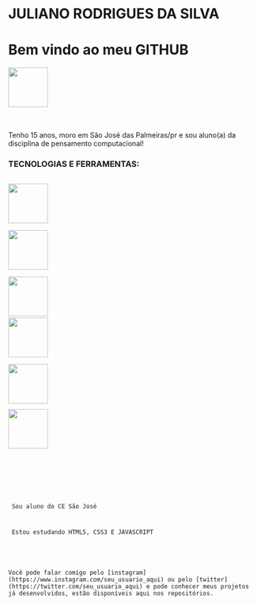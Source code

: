 <div display="inline-block">
<h1 aling="left"> JULIANO RODRIGUES DA SILVA</h1>
  <h1 aling="left"> Bem vindo ao meu GITHUB </h1>
  
<img src="https://cdn.jsdelivr.net/gh/devicons/devicon/icons/facebook/facebook-plain.svg" width="80px" />

</div>

</br>
</br>

Tenho 15 anos, moro em São José das Palmeiras/pr e sou aluno(a) da disciplina de pensamento computacional!

### TECNOLOGIAS E FERRAMENTAS:
<code> <img src="https://cdn.jsdelivr.net/gh/devicons/devicon/icons/html5/html5-original.svg" width="80px" /> </code>
<code> <img src="https://cdn.jsdelivr.net/gh/devicons/devicon/icons/css3/css3-original.svg" width="80px"/> </code>
<code> <img src="https://cdn.jsdelivr.net/gh/devicons/devicon/icons/javascript/javascript-original.svg" width="80px"/></code>
<code> <img src="https://cdn.jsdelivr.net/gh/devicons/devicon/icons/git/git-original.svg" width="80px"/> </code>
<code> <img src="https://cdn.jsdelivr.net/gh/devicons/devicon/icons/github/github-original-wordmark.svg" width="80px" /> 
<code> <img src="https://cdn.jsdelivr.net/gh/devicons/devicon/icons/vscode/vscode-original.svg" width="80px"/></code>

</br>
</br>
<div display="inline-block">
<p align="left"> Sou aluno do CE São José </p>
<p align="left"> Estou estudando HTML5, CSS3 E JAVASCRIPT </p>

</br>
Você pode falar comigo pelo [instagram](https://www.instagram.com/seu_usuario_aqui) ou pelo [twitter](https://twitter.com/seu_usuario_aqui) e pode conhecer meus projetos já desenvolvidos, estão disponíveis aqui nos repositórios.

</br>
